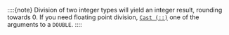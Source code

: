 
::::{note}
Division of two integer types will yield an integer result, rounding towards 0. If you need floating point division, [`Cast (::)`](/reference/query-languages/esql/esql-functions-operators.md#esql-cast-operator) one of the arguments to a `DOUBLE`.
::::


